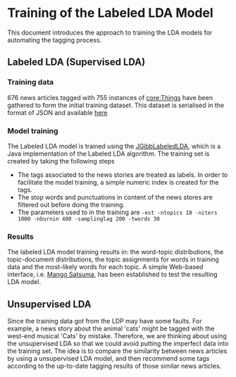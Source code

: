 # Training of the Labeled LDA Model

This document introduces the approach to training the LDA models for automating the tagging process.

## Labeled LDA (Supervised LDA)

### Training data

676 news articles tagged with 755 instances of [core:Things](http://www.bbc.co.uk/ontologies/coreconcepts#terms_Thing) have been gathered to form the initial training dataset. This dataset is serialised in the format of JSON and available [here](https://dl.dropboxusercontent.com/u/3457032/tagging_gold_standard.json)

### Model training

The Labeled LDA model is trained using the [JGibbLabeledLDA](https://github.com/myleott/JGibbLabeledLDA), which is a Java implementation of the Labeled LDA algorithm. The training set is created by taking the following steps

- The tags associated to the news stories are treated as labels. In order to facilitate the model training, a simple numeric index is created for the tags.
- The stop words and punctuations in content of the news stores are filtered out before doing the training.
- The parameters used to in the training are `-est -ntopics 10 -niters 1000 -nburnin 400 -samplinglag 200 -twords 30`


### Results

The labeled LDA model training results in: the word-topic distributions, the topic-document distributions, the topic assignments for words in training data and the most-likely words for each topic. A simple Web-based interface, i.e. [Mango Satsuma](http://sentinet-mango.abdn.ac.uk/satsuma), has been established to test the resulting LDA model.

## Unsupervised LDA

Since the training data got from the LDP may have some faults. For example, a news story about the animal 'cats' might be tagged with the west-end musical 'Cats' by mistake. Therefore, we are thinking about using the unsupervised LDA so that we could avoid putting the imperfect data into the training set. The idea is to compare the similarity between news articles by using a unsupervised LDA model, and then recommend some tags according to the up-to-date tagging results of those similar news articles.
